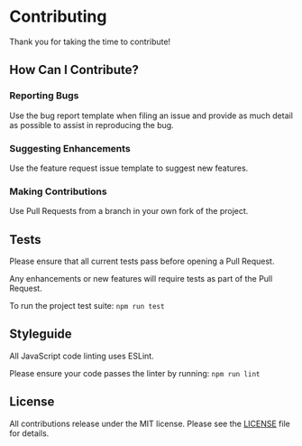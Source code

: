 # Contributing

Thank you for taking the time to contribute!

## How Can I Contribute?

### Reporting Bugs

Use the bug report template when filing an issue and provide as much detail as possible to assist in reproducing the bug.

### Suggesting Enhancements

Use the feature request issue template to suggest new features.

### Making Contributions

Use Pull Requests from a branch in your own fork of the project.

## Tests

Please ensure that all current tests pass before opening a Pull Request.

Any enhancements or new features will require tests as part of the Pull Request.

To run the project test suite: `npm run test`

## Styleguide

All JavaScript code linting uses ESLint.

Please ensure your code passes the linter by running: `npm run lint`

## License

All contributions release under the MIT license. Please see the [LICENSE](LICENSE.md) file for details.
